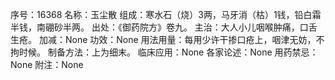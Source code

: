 序号：16368
名称：玉尘散
组成：寒水石（烧）3两，马牙消（枯）1钱，铅白霜半钱，南硼砂半两。
出处：《御药院方》卷九。
主治：大人小儿咽喉肿痛，口舌生疮。
加减：None
功效：None
用法用量：每用少许干掺口疮上，咽津无妨，不拘时候。
制备方法：上为细末。
临床应用：None
各家论述：None
用药禁忌：None
附注：None
